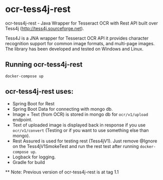 ocr-tess4j-rest
============
ocr-tess4j-rest - Java Wrapper for Tesseract OCR with Rest API built over Tess4j (http://tess4j.sourceforge.net).

Tess4J is a JNA wrapper for Tesseract OCR API it provides character recognition support for common image formats, 
and multi-page images. The library has been developed and tested on Windows and Linux.


Running ocr-tess4j-rest
-----------------------

`docker-compose up`


ocr-tess4j-rest uses:
------------------

* Spring Boot for Rest
* Spring Boot Data for connecting with mongo db.
* Image + Text (from OCR) is stored in mongo db for `ocr/v1/upload` endpoint.
* Text of uploaded image is displayed back in response if you use `ocr/v1/convert` (Testing or if you want to use something else than mongo).
* Rest Assured is used for testing rest (Tess4jV1). Just remove @Ignore on the Tess4jV1SmokeTest and run the rest test after running `docker-compose up`.
* Logback for logging.
* Gradle for build

** Note: Previous version of ocr-tess4j-rest is at tag 1.1